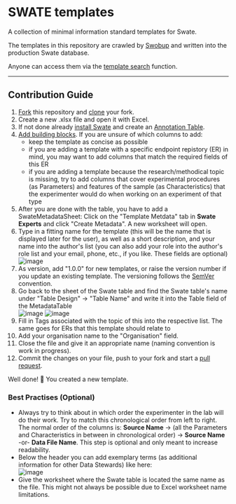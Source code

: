 # SWATE templates

A collection of minimal information standard templates for Swate.

The templates in this repository are crawled by [Swobup](https://github.com/nfdi4plants/Swobup) and written into the production Swate database.

Anyone can access them via the [template search](https://nfdi4plants.github.io/Swate-docs/docs/UserDocs/Docs05-Templates.html) function.

---

## Contribution Guide

1. [Fork](https://docs.github.com/en/get-started/quickstart/fork-a-repo) this repository and [clone](https://docs.github.com/en/repositories/creating-and-managing-repositories/cloning-a-repository) your fork.
2. Create a new .xlsx file and open it with Excel.  
3. If not done already [install Swate](https://nfdi4plants.github.io/Swate-docs/docs/UserDocs/Docs01-Installing-Swate.html) and create an [Annotation Table](https://nfdi4plants.github.io/Swate-docs/docs/UserDocs/Docs02-Annotation-Table.html).
4. [Add building blocks](https://nfdi4plants.github.io/Swate-docs/docs/UserDocs/Docs03-Building-Blocks.html). If you are unsure of which columns to add:
    - keep the template as concise as possible
    - if you are adding a template with a specific endpoint repistory (ER) in mind, you may want to add columns that match the required fields of this ER
    - if you are adding a template because the research/methodical topic is missing, try to add columns that cover experimental procedures (as Parameters) and features of the sample (as Characteristics) that the experimenter would do when working on an experiment of that type
5. After you are done with the table, you have to add a SwateMetadataSheet: Click on the "Template Metdata" tab in **Swate Experts** and click "Create Metadata". A new worksheet will open. 
6. Type in a fitting name for the template (this will be the name that is displayed later for the user), as well as a short description, and your name into the author's list (you can also add your role into the author's role list and your email, phone, etc., if you like. These fields are optional)
![image](https://user-images.githubusercontent.com/47781170/146255531-97318a5f-cc34-420f-9474-0b09621ba65a.png)
6. As version, add "1.0.0" for new templates, or raise the version number if you update an existing template. The versioning follows the [SemVer](https://semver.org/) convention.
7. Go back to the sheet of the Swate table and find the Swate table's name under "Table Design" -> "Table Name" and write it into the Table field of the MetadataTable  
![image](https://user-images.githubusercontent.com/47781170/146319637-10a00303-7f9f-4d0c-9fb0-a457ed7863f1.png)
![image](https://user-images.githubusercontent.com/47781170/146319563-3144b549-02c7-4cf2-b20b-677deee99322.png)
8. Fill in Tags associated with the topic of this into the respective list. The same goes for ERs that this template should relate to
9. Add your organisation name to the "Organisation" field.
10. Close the file and give it an appropriate name (naming convention is work in progress).
11. Commit the changes on your file, push to your fork and start a [pull request](https://docs.github.com/en/pull-requests/collaborating-with-pull-requests/proposing-changes-to-your-work-with-pull-requests/about-pull-requests).

Well done! :tada: You created a new template. 

### Best Practises (Optional)

- Always try to think about in which order the experimenter in the lab will do their work. Try to match this chronological order from left to right. The normal order of the columns is: **Source Name** -> (all the Parameters and Characteristics in between in chronological order) -> **Source Name** -or- **Data File Name**. This step is optional and only meant to increase readability.
- Below the header you can add exemplary terms (as additional information for other Data Stewards) like here:  
  ![image](https://user-images.githubusercontent.com/47781170/146252236-0dd11621-76e9-4d28-b5fe-b495362a1cc5.png)
- Give the worksheet where the Swate table is located the same name as the file. This might not always be possible due to Excel worksheet name limitations.
